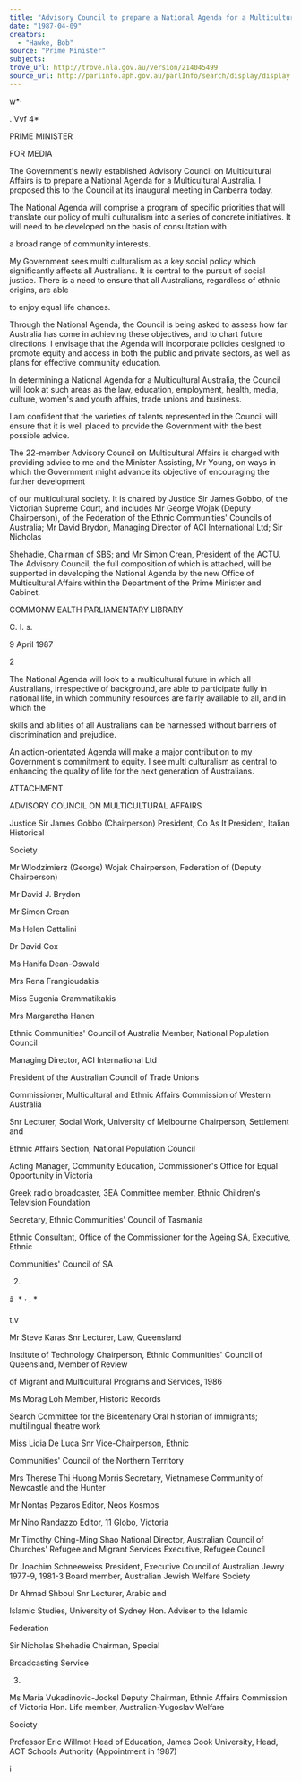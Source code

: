```yaml
---
title: "Advisory Council to prepare a National Agenda for a Multicultural Australia"
date: "1987-04-09"
creators:
  - "Hawke, Bob"
source: "Prime Minister"
subjects:
trove_url: http://trove.nla.gov.au/version/214045499
source_url: http://parlinfo.aph.gov.au/parlInfo/search/display/display.w3p;query=Id%3A%22media/pressrel/HPR09028351%22
---
```


 w*·

 .  Vvf 4*

 PRIME MINISTER

 FOR MEDIA

 The Government's newly established Advisory Council on   Multicultural Affairs is to prepare a National Agenda for a   Multicultural Australia.  I proposed this to the Council at   its inaugural meeting in Canberra today.

 The National Agenda will comprise a program of specific   priorities that will translate our policy of   multi culturalism into a series of concrete initiatives. It   will need to be developed on the basis of consultation with  

 a broad range of community interests.

 My Government sees multi culturalism as a key social policy   which significantly affects all Australians. It is central   to the pursuit of social justice.  There is a need to ensure   that all Australians, regardless of ethnic origins,  are able  

 to enjoy equal life chances.

 Through the National Agenda,  the Council is being asked to   assess how far Australia has come in achieving these   objectives,  and to chart future directions.  I envisage that   the Agenda will incorporate policies designed to promote   equity and access in both the public and private sectors, as   well as plans for effective community education.

 In determining a National Agenda for a Multicultural   Australia, the Council will look at such areas as the law,   education, employment,  health,  media,  culture,  women's and   youth affairs, trade unions and business.

 I am confident that the varieties of talents represented in   the Council will ensure that it is well placed to provide   the Government with the best possible advice.

 The 22-member Advisory Council on Multicultural Affairs is   charged with providing advice to me and the Minister   Assisting, Mr Young, on ways in which the Government might   advance its objective of encouraging the further development  

 of our multicultural society. It is chaired by Justice Sir   James Gobbo, of the Victorian Supreme Court,  and includes Mr   George Wojak (Deputy Chairperson), of the Federation of the   Ethnic Communities' Councils of Australia; Mr David Brydon,   Managing Director of ACI International Ltd; Sir Nicholas  

 Shehadie,  Chairman of SBS; and Mr Simon Crean, President of   the ACTU. The Advisory Council,  the full composition of   which is attached,  will be supported in developing the   National Agenda by the new Office of Multicultural Affairs   within the Department of the Prime Minister and Cabinet.

 COMMONW EALTH   PARLIAMENTARY LIBRARY

 C. I. s. 

 9 April 1987

 2

 The National Agenda will look to a multicultural future in   which all Australians,  irrespective of background, are able   to participate fully in national life, in which community   resources are fairly available to all,  and in which the  

 skills and abilities of all Australians can be harnessed   without barriers of discrimination and prejudice.

 An action-orientated Agenda will make a major contribution   to my Government's commitment to equity. I see   multi culturalism as central to enhancing the quality of life   for the next generation of Australians.

 ATTACHMENT

 ADVISORY COUNCIL ON MULTICULTURAL AFFAIRS

 Justice Sir James Gobbo  (Chairperson) President, Co As It  President,  Italian Historical 

 Society

 Mr Wlodzimierz (George) Wojak Chairperson, Federation of (Deputy Chairperson)

 Mr David J. Brydon

 Mr Simon Crean

 Ms Helen Cattalini

 Dr David Cox

 Ms Hanifa Dean-Oswald

 Mrs Rena Frangioudakis

 Miss Eugenia Grammatikakis

 Mrs Margaretha Hanen

 Ethnic Communities' Council  of Australia Member, National Population  Council

 Managing Director, ACI  International Ltd

 President of the Australian  Council of Trade Unions

 Commissioner, Multicultural  and Ethnic Affairs Commission  of Western Australia

 Snr Lecturer, Social Work,  University of Melbourne  Chairperson, Settlement and 

 Ethnic Affairs Section,  National Population Council

 Acting Manager,  Community  Education, Commissioner's  Office for Equal Opportunity  in Victoria

 Greek radio broadcaster,  3EA  Committee member, Ethnic  Children's Television  Foundation

 Secretary, Ethnic  Communities' Council of  Tasmania

 Ethnic Consultant, Office of  the Commissioner for the  Ageing SA, Executive, Ethnic 

 Communities' Council of SA

 2.

 â  *  · . *  

 t.v

 Mr Steve Karas Snr Lecturer, Law, Queensland  

 Institute of Technology   Chairperson, Ethnic   Communities' Council of   Queensland, Member of Review  

 of Migrant and Multicultural   Programs and Services, 1986

 Ms Morag Loh Member, Historic Records  

 Search Committee for the   Bicentenary Oral historian of immigrants;   multilingual theatre work

 Miss Lidia De Luca Snr Vice-Chairperson, Ethnic  

 Communities' Council of the   Northern Territory

 Mrs Therese Thi Huong Morris Secretary, Vietnamese   Community of Newcastle and   the Hunter

 Mr Nontas Pezaros Editor, Neos Kosmos

 Mr Nino Randazzo Editor, 11 Globo, Victoria

 Mr Timothy Ching-Ming Shao National Director, Australian   Council of Churches' Refugee   and Migrant Services   Executive, Refugee Council

 Dr Joachim Schneeweiss President, Executive Council   of Australian Jewry 1977-9,   1981-3 Board member, Australian   Jewish Welfare Society

 Dr Ahmad Shboul Snr Lecturer, Arabic and  

 Islamic Studies, University   of Sydney Hon. Adviser to the Islamic  

 Federation

 Sir Nicholas Shehadie Chairman, Special  

 Broadcasting Service

 3.

 Ms Maria Vukadinovic-Jockel Deputy Chairman, Ethnic  Affairs Commission of  Victoria Hon.  Life member,  Australian-Yugoslav Welfare  

 Society

 Professor Eric Willmot Head of Education, James Cook University, Head, ACT Schools   Authority (Appointment in   1987)

 i

